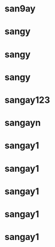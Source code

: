 # san9ay
# sangy
# sangy
# sangy
# sangay123
# sangayn
# sangay1
# sangay1
# sangay1
# sangay1
# sangay1
